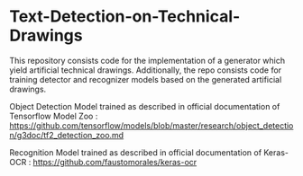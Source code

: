 # Text-Detection-on-Technical-Drawings
This repository consists code for the implementation of a generator which yield artificial technical drawings. 
Additionally, the repo consists code for training detector and recognizer models based on the generated artificial drawings.


Object Detection Model trained as described in official documentation of Tensorflow Model Zoo : https://github.com/tensorflow/models/blob/master/research/object_detection/g3doc/tf2_detection_zoo.md

Recognition Model trained as described in official documentation of Keras-OCR : https://github.com/faustomorales/keras-ocr
